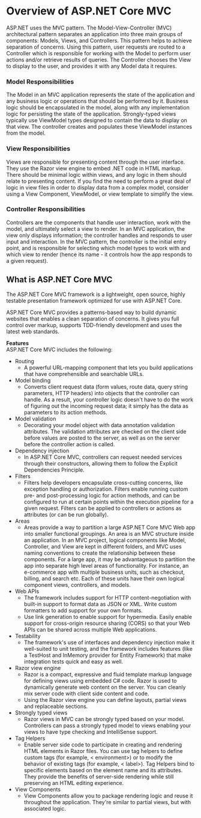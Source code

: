 # Overview of ASP.NET Core MVC

ASP.NET uses the MVC pattern. The Model-View-Controller (MVC) architectural pattern separates an application into three main groups of components: Models, Views, and Controllers. This pattern helps to achieve separation of concerns. Using this pattern, user requests are routed to a Controller which is responsible for working with the Model to perform user actions and/or retrieve results of queries. The Controller chooses the View to display to the user, and provides it with any Model data it requires.

### **Model Responsibilities**
The Model in an MVC application represents the state of the application and any business logic or operations that should be performed by it. Business logic should be encapsulated in the model, along with any implementation logic for persisting the state of the application. Strongly-typed views typically use ViewModel types designed to contain the data to display on that view. The controller creates and populates these ViewModel instances from the model.

### **View Responsibilities**
Views are responsible for presenting content through the user interface. They use the Razor view engine to embed .NET code in HTML markup. There should be minimal logic within views, and any logic in them should relate to presenting content. If you find the need to perform a great deal of logic in view files in order to display data from a complex model, consider using a View Component, ViewModel, or view template to simplify the view.

### **Controller Responsibilities**
Controllers are the components that handle user interaction, work with the model, and ultimately select a view to render. In an MVC application, the view only displays information; the controller handles and responds to user input and interaction. In the MVC pattern, the controller is the initial entry point, and is responsible for selecting which model types to work with and which view to render (hence its name - it controls how the app responds to a given request).

## **What is ASP.NET Core MVC**
The ASP.NET Core MVC framework is a lightweight, open source, highly testable presentation framework optimized for use with ASP.NET Core.

ASP.NET Core MVC provides a patterns-based way to build dynamic websites that enables a clean separation of concerns. It gives you full control over markup, supports TDD-friendly development and uses the latest web standards.

**Features**  
ASP.NET Core MVC includes the following:

* Routing
    * A powerful URL-mapping component that lets you build applications that have comprehensible and searchable URLs. 
* Model binding
    * Converts client request data (form values, route data, query string parameters, HTTP headers) into objects that the controller can handle. As a result, your controller logic doesn't have to do the work of figuring out the incoming request data; it simply has the data as parameters to its action methods.
* Model validation
    * Decorating your model object with data annotation validation attributes. The validation attributes are checked on the client side before values are posted to the server, as well as on the server before the controller action is called.
* Dependency injection
    * In ASP.NET Core MVC, controllers can request needed services through their constructors, allowing them to follow the Explicit Dependencies Principle.
* Filters
    * Filters help developers encapsulate cross-cutting concerns, like exception handling or authorization. Filters enable running custom pre- and post-processing logic for action methods, and can be configured to run at certain points within the execution pipeline for a given request. Filters can be applied to controllers or actions as attributes (or can be run globally).
* Areas
    * Areas provide a way to partition a large ASP.NET Core MVC Web app into smaller functional groupings. An area is an MVC structure inside an application. In an MVC project, logical components like Model, Controller, and View are kept in different folders, and MVC uses naming conventions to create the relationship between these components. For a large app, it may be advantageous to partition the app into separate high level areas of functionality. For instance, an e-commerce app with multiple business units, such as checkout, billing, and search etc. Each of these units have their own logical component views, controllers, and models.
* Web APIs
    * The framework includes support for HTTP content-negotiation with built-in support to format data as JSON or XML. Write custom formatters to add support for your own formats.
    * Use link generation to enable support for hypermedia. Easily enable support for cross-origin resource sharing (CORS) so that your Web APIs can be shared across multiple Web applications.
* Testability
    * The framework's use of interfaces and dependency injection make it well-suited to unit testing, and the framework includes features (like a TestHost and InMemory provider for Entity Framework) that make integration tests quick and easy as well.
* Razor view engine
    * Razor is a compact, expressive and fluid template markup language for defining views using embedded C# code. Razor is used to dynamically generate web content on the server. You can cleanly mix server code with client side content and code.
    * Using the Razor view engine you can define layouts, partial views and replaceable sections.
* Strongly typed views
    * Razor views in MVC can be strongly typed based on your model. Controllers can pass a strongly typed model to views enabling your views to have type checking and IntelliSense support.
* Tag Helpers
    * Enable server side code to participate in creating and rendering HTML elements in Razor files. You can use tag helpers to define custom tags (for example, < environment>) or to modify the behavior of existing tags (for example, < label>). Tag Helpers bind to specific elements based on the element name and its attributes. They provide the benefits of server-side rendering while still preserving an HTML editing experience.
* View Components
    * View Components allow you to package rendering logic and reuse it throughout the application. They're similar to partial views, but with associated logic.

